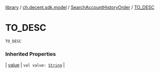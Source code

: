 [library](../../index.md) / [ch.decent.sdk.model](../index.md) / [SearchAccountHistoryOrder](index.md) / [TO_DESC](./-t-o_-d-e-s-c.md)

# TO_DESC

`TO_DESC`

### Inherited Properties

| [value](value.md) | `val value: `[`String`](https://kotlinlang.org/api/latest/jvm/stdlib/kotlin/-string/index.html) |


